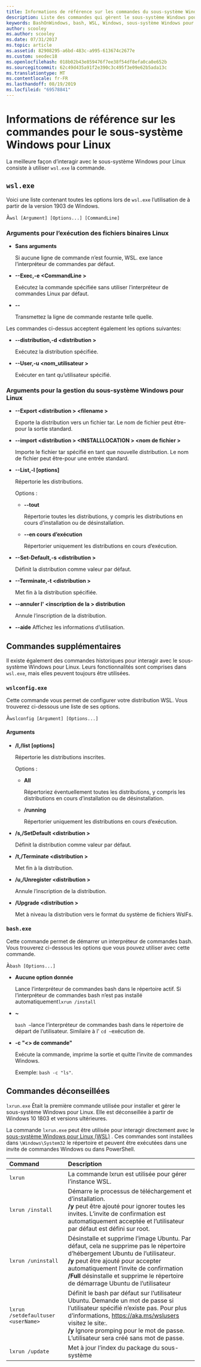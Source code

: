 ```yaml
---
title: Informations de référence sur les commandes du sous-système Windows pour Linux
description: Liste des commandes qui gèrent le sous-système Windows pour Linux
keywords: BashOnWindows, bash, WSL, Windows, sous-système Windows pour Linux, windowssubsystem, Ubuntu
author: scooley
ms.author: scooley
ms.date: 07/31/2017
ms.topic: article
ms.assetid: 82908295-a6bd-483c-a995-613674c2677e
ms.custom: seodec18
ms.openlocfilehash: 018b02b43e859476f7ee38f54df8efa0ca0e652b
ms.sourcegitcommit: 62c49d435a91f2e390c3c495f3e09e62b5ada13c
ms.translationtype: MT
ms.contentlocale: fr-FR
ms.lasthandoff: 08/19/2019
ms.locfileid: "69578841"
---
```

# <a name="command-reference-for-windows-subsystem-for-linux"></a>Informations de référence sur les commandes pour le sous-système Windows pour Linux

La meilleure façon d’interagir avec le sous-système Windows pour Linux consiste à utiliser `wsl.exe` la commande. 


## `wsl.exe`

Voici une liste contenant toutes les options lors de `wsl.exe` l’utilisation de à partir de la version 1903 de Windows.

À`wsl [Argument] [Options...] [CommandLine]`

### <a name="arguments-for-running-linux-binaries"></a>Arguments pour l’exécution des fichiers binaires Linux

* **Sans arguments**

  Si aucune ligne de commande n’est fournie, WSL. exe lance l’interpréteur de commandes par défaut.

* **--Exec,-e \<CommandLine >**
  
  Exécutez la commande spécifiée sans utiliser l’interpréteur de commandes Linux par défaut.

* **--**
  
  Transmettez la ligne de commande restante telle quelle.

Les commandes ci-dessus acceptent également les options suivantes:

* **--distribution,-d \<distribution >**

  Exécutez la distribution spécifiée.

* **--User,-u \<nom_utilisateur >**

  Exécuter en tant qu’utilisateur spécifié.

### <a name="arguments-for-managing-windows-subsystem-for-linux"></a>Arguments pour la gestion du sous-système Windows pour Linux

* **--Export \<distribution > \<filename >**
  
  Exporte la distribution vers un fichier tar. Le nom de fichier peut être-pour la sortie standard.

* **--import \<distribution > \<INSTALLLOCATION > \<nom de fichier >**
  
  Importe le fichier tar spécifié en tant que nouvelle distribution. Le nom de fichier peut être-pour une entrée standard.

* **--List,-l [options]**
  
  Répertorie les distributions.

  Options :
  * **--tout**
      
    Répertorie toutes les distributions, y compris les distributions en cours d’installation ou de désinstallation.

  * **--en cours d’exécution**
      
    Répertorier uniquement les distributions en cours d’exécution.

* **--Set-Default,-s \<distribution >**
  
  Définit la distribution comme valeur par défaut.

* **--Terminate,-t \<distribution >**
  
  Met fin à la distribution spécifiée.

* **--annuler l' \<inscription de la > distribution**
  
  Annule l’inscription de la distribution.
   
* **--aide** Affichez les informations d’utilisation.

## <a name="additional-commands"></a>Commandes supplémentaires

Il existe également des commandes historiques pour interagir avec le sous-système Windows pour Linux. Leurs fonctionnalités sont comprises dans `wsl.exe`, mais elles peuvent toujours être utilisées. 

### `wslconfig.exe`

Cette commande vous permet de configurer votre distribution WSL. Vous trouverez ci-dessous une liste de ses options.

À`wslconfig [Argument] [Options...]`

#### <a name="arguments"></a>Arguments
* **/l,/list [options]**
  
  Répertorie les distributions inscrites.
  
  Options :
    * **All**
    
      Répertoriez éventuellement toutes les distributions, y compris les distributions en cours d’installation ou de désinstallation.

    * **/running**
      
      Répertorier uniquement les distributions en cours d’exécution.

* **/s,/SetDefault \<distribution >**
  
  Définit la distribution comme valeur par défaut.

* **/t,/Terminate \<distribution >**
  
  Met fin à la distribution.

* **/u,/Unregister \<distribution >**
  
  Annule l’inscription de la distribution.
   
* **/Upgrade \<distribution >**
  
  Met à niveau la distribution vers le format du système de fichiers WslFs.

### `bash.exe`

Cette commande permet de démarrer un interpréteur de commandes bash. Vous trouverez ci-dessous les options que vous pouvez utiliser avec cette commande.

À`bash [Options...]`

* **Aucune option donnée**
  
  Lance l’interpréteur de commandes bash dans le répertoire actif. Si l’interpréteur de commandes bash n’est pas installé automatiquement`lxrun /install`

* **~**
  
  `bash ~`lance l’interpréteur de commandes bash dans le répertoire de départ de l’utilisateur.  Similaire à l' `cd ~`exécution de.

* **-c "\<> de commande"**
  
  Exécute la commande, imprime la sortie et quitte l’invite de commandes Windows.
    
  Exemple: `bash -c "ls"`.

## <a name="deprecated-commands"></a>Commandes déconseillées

`lxrun.exe` Était la première commande utilisée pour installer et gérer le sous-système Windows pour Linux. Elle est déconseillée à partir de Windows 10 1803 et versions ultérieures.

La commande `lxrun.exe` peut être utilisée pour interagir directement avec le [sous-système Windows pour Linux (WSL)](https://msdn.microsoft.com/en-us/commandline/wsl/faq#what-windows-subsystem-for-linux-wsl-) .  Ces commandes sont installées dans `\Windows\System32` le répertoire et peuvent être exécutées dans une invite de commandes Windows ou dans PowerShell.

| Command                     | Description                     |
|:----------------------------|:---------------------------|
| `lxrun`                     | La commande lxrun est utilisée pour gérer l’instance WSL. |
| `lxrun /install`            | Démarre le processus de téléchargement et d’installation. <br/> **/y** peut être ajouté pour ignorer toutes les invites.  L’invite de confirmation est automatiquement acceptée et l’utilisateur par défaut est défini sur root.          |
| `lxrun /uninstall`          | Désinstalle et supprime l’image Ubuntu.  Par défaut, cela ne supprime pas le répertoire d’hébergement Ubuntu de l’utilisateur. <br/> **/y** peut être ajouté pour accepter automatiquement l’invite de confirmation <br/>**/Full** désinstalle et supprime le répertoire de démarrage Ubuntu de l’utilisateur         |
| `lxrun /setdefaultuser <userName>`     | Définit le bash par défaut sur l’utilisateur Ubuntu. Demande un mot de passe si l’utilisateur spécifié n’existe pas.  Pour plus d’informations, https://aka.ms/wslusers visitez le site:. <br/> **/y** Ignore promping pour le mot de passe.  L’utilisateur sera créé sans mot de passe.|
| `lxrun /update`            | Met à jour l’index du package du sous-système          |
